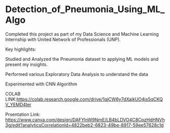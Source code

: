 # Detection_of_Pneumonia_Using_ML_Algo
Completed this project as part of my Data Science and Machine Learning Internship with United Network of Professionals (UNP).

Key highlights:

Studied and Analyzed the Pneumonia dataset to applying ML models and present my insights.

Performed various Exploratory Data Analysis to understand the data

Experimented with CNN Algorithm

COLAB LINK:https://colab.research.google.com/drive/1qjCW6y7dXaikUO4js5qCKQV_YEMD4Ier

Prsentation Link: https://www.canva.com/design/DAFYlnW9NmE/LB4bLDVO4C8CpzHdHNVh3g/edit?analyticsCorrelationId=4822beb2-6823-49be-8917-59ee57628c1d
